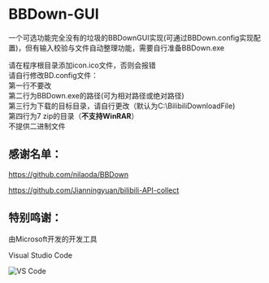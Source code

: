 # BBDown-GUI
一个可选功能完全没有的垃圾的BBDownGUI实现(可通过BBDown.config实现配置)，但有输入校验与文件自动整理功能，需要自行准备BBDown.exe

请在程序根目录添加icon.ico文件，否则会报错   
请自行修改BD.config文件：  
第一行不要改   
第二行为BBDown.exe的路径(可为相对路径或绝对路径)   
第三行为下载的目标目录，请自行更改（默认为C:\BilibiliDownloadFile)   
第四行为7 zip的目录（**不支持WinRAR**）   
不提供二进制文件

## 感谢名单：

https://github.com/nilaoda/BBDown

https://github.com/Jianningyuan/bilibili-API-collect

## 特别鸣谢：
由Microsoft开发的开发工具

Visual Studio Code

![VS Code](https://user-images.githubusercontent.com/102419562/184607157-05d3a3b7-74ac-4829-88c0-30d2bf34b253.png)
